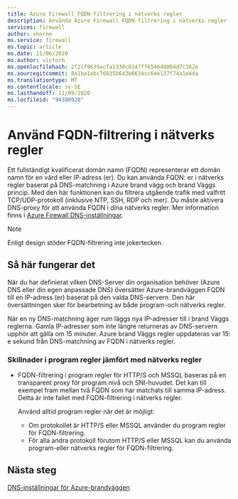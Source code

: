 ```yaml
---
title: Azure Firewall FQDN-filtrering i nätverks regler
description: Använda Azure Firewall FQDN-filtrering i nätverks regler
services: firewall
author: vhorne
ms.service: firewall
ms.topic: article
ms.date: 11/06/2020
ms.author: victorh
ms.openlocfilehash: 2f2cf9639acfa1330c8347ff654649004d7c382e
ms.sourcegitcommit: 8a1ba1ebc76635b643b6634cc64e137f74a1e4da
ms.translationtype: MT
ms.contentlocale: sv-SE
ms.lasthandoff: 11/09/2020
ms.locfileid: "94380920"
---
```

# <a name="use-fqdn-filtering-in-network-rules"></a>Använd FQDN-filtrering i nätverks regler

Ett fullständigt kvalificerat domän namn (FQDN) representerar ett domän namn för en värd eller IP-adress (er). Du kan använda FQDN: er i nätverks regler baserat på DNS-matchning i Azure brand vägg och brand Väggs princip. Med den här funktionen kan du filtrera utgående trafik med valfritt TCP/UDP-protokoll (inklusive NTP, SSH, RDP och mer). Du måste aktivera DNS-proxy för att använda FQDN i dina nätverks regler. Mer information finns i [Azure Firewall DNS-inställningar](dns-settings.md).

> [!NOTE]
> Enligt design stöder FQDN-filtrering inte jokertecken.

## <a name="how-it-works"></a>Så här fungerar det

När du har definierat vilken DNS-Server din organisation behöver (Azure DNS eller din egen anpassade DNS) översätter Azure-brandväggen FQDN till en IP-adress (er) baserat på den valda DNS-servern. Den här översättningen sker för bearbetning av både program-och nätverks regler.

När en ny DNS-matchning äger rum läggs nya IP-adresser till i brand Väggs reglerna. Gamla IP-adresser som inte längre returneras av DNS-servern upphör att gälla om 15 minuter. Azure brand Väggs regler uppdateras var 15: e sekund från DNS-matchning av FQDN i nätverks regler.

### <a name="differences-in-application-rules-vs-network-rules"></a>Skillnader i program regler jämfört med nätverks regler

- FQDN-filtrering i program regler för HTTP/S och MSSQL baseras på en transparent proxy för program nivå och SNI-huvudet. Det kan till exempel fram mellan två FQDN som har matchats till samma IP-adress. Detta är inte fallet med FQDN-filtrering i nätverks regler. 

   Använd alltid program regler när det är möjligt:
     - Om protokollet är HTTP/S eller MSSQL använder du program regler för FQDN-filtrering.
   - För alla andra protokoll förutom HTTP/S eller MSSQL kan du använda program-eller nätverks regler för FQDN-filtrering.

## <a name="next-steps"></a>Nästa steg

[DNS-inställningar för Azure-brandväggen](dns-settings.md)

